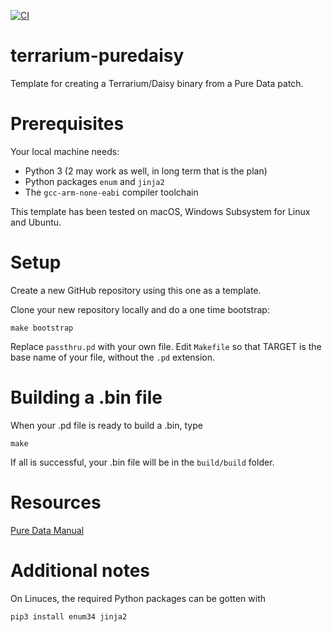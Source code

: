 [![CI](https://github.com/rhaleblian/terrarium-puredaisy/actions/workflows/CI.yml/badge.svg)](https://github.com/rhaleblian/terrarium-puredaisy/actions/workflows/CI.yml)

# terrarium-puredaisy
Template for creating a Terrarium/Daisy binary from a Pure Data patch.

# Prerequisites
Your local machine needs:

* Python 3 (2 may work as well, in long term that is the plan)
* Python packages `enum` and `jinja2`
* The `gcc-arm-none-eabi` compiler toolchain

This template has been tested on macOS, Windows Subsystem for Linux
and Ubuntu.

# Setup
Create a new GitHub repository using this one as a template.

Clone your new repository locally and do a one time bootstrap:

    make bootstrap

Replace `passthru.pd` with your own file. Edit `Makefile` so that TARGET
is the base name of your file, without the `.pd` extension.

# Building a .bin file
When your .pd file is ready to build a .bin, type

    make
    
If all is successful, your .bin file will be in the `build/build` folder.

# Resources
[Pure Data Manual](http://write.flossmanuals.net/pure-data/introduction2/)

# Additional notes
On Linuces, the required Python packages can be gotten with

    pip3 install enum34 jinja2
